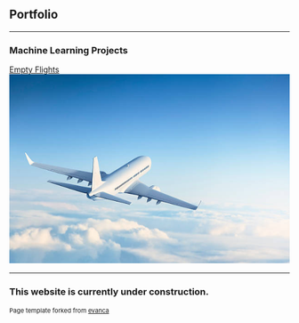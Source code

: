 ## Portfolio

---

### Machine Learning Projects 

[Empty Flights](/emptyflights.md)
<img src="images/plane.jpg?raw=true"/>

---
### This website is currently under construction.

<p style="font-size:11px">Page template forked from <a href="https://github.com/evanca/quick-portfolio">evanca</a></p>
<!-- Remove above link if you don't want to attibute -->
